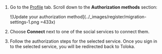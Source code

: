 1. Go to the [Profile](https://platform.toloka.ai/requester/profile) tab. Scroll down to the **Authorization methods** section:

    ![Update your authorization method](../_images/register/migration-settings-1.png =433x)

1. Choose **Connect** next to one of the social services to connect them.

1. Follow the authorization steps for the selected service. Once you sign in to the selected service, you will be redirected back to Toloka.